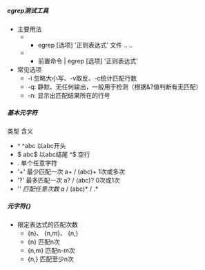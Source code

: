 ##### egrep测试工具
+ 主要用法
    - - egrep [选项] '正则表达式' 文件 .. ..
    - - 前置命令 | egrep [选项] '正则表达式'
+ 常见选项
    - -i 忽略大小写、-v取反、-c统计匹配行数
    - -q: 静默、无任何输出，一般用于检测（根据&?值判断有无匹配）
    - -n: 显示出匹配结果所在的行号
##### 基本元字符
  类型    含义
+  ^                      ^abc 以abc开头
+  $                      abc$ 以abc结尾
                          ^$   空行
+  .   单个任意字符
+  '+'   最少匹配一次         a+ /  (abc)+   1次或多次
+  '?'   最多匹配一次         a? /  (abc)?   0次或1次
+  '*'   匹配任意次数         a* /  (abc)* /  .*  
##### 元字符{}
+ 限定表达式的匹配次数
    - {n}、 {n,m}、 {n,}
    - {n}       匹配n次
    - {n,m}     匹配n-m次
    - {n,}      匹配至少n次
